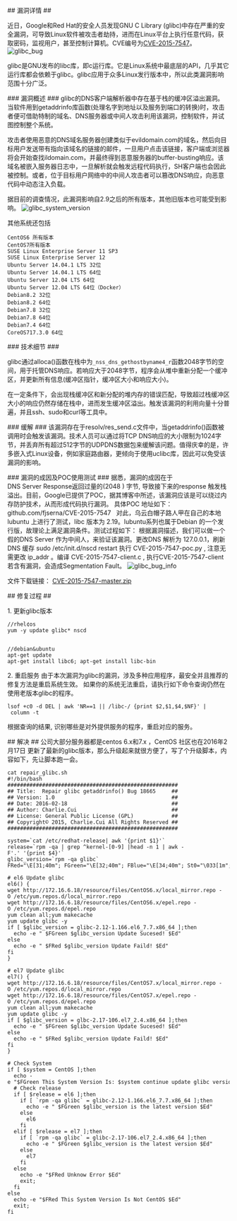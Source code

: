 

## 漏洞详情 ##

近日，Google和Red Hat的安全人员发现GNU C Library (glibc)中存在严重的安全漏洞，可导致Linux软件被攻击者劫持，进而在Linux平台上执行任意代码，获取密码，监视用户，甚至控制计算机。CVE编号为[CVE-2015-7547](https://access.redhat.com/security/cve/CVE-2015-7547)。
![glibc_bug](http://www.zerounix.com/images/system/security/glibc_bug.jpg)

glibc是GNU发布的libc库，即c运行库。它是Linux系统中最底层的API，几乎其它运行库都会依赖于glibc。glibc应用于众多Linux发行版本中，所以此类漏洞影响范围十分广泛。

### 漏洞概述 ###
glibc的DNS客户端解析器中存在基于栈的缓冲区溢出漏洞。当软件用到getaddrinfo库函数(处理名字到地址以及服务到端口的转换)时，攻击者便可借助特制的域名、DNS服务器或中间人攻击利用该漏洞，控制软件，并试图控制整个系统。

攻击者使用恶意的DNS域名服务器创建类似于evildomain.com的域名，然后向目标用户发送带有指向该域名的链接的邮件，一旦用户点击该链接，客户端或浏览器将会开始查找ildomain.com，并最终得到恶意服务器的buffer-busting响应。该域名被嵌入服务器日志中，一旦解析就会触发远程代码执行，SH客户端也会因此被控制。或者，位于目标用户网络中的中间人攻击者可以篡改DNS响应，向恶意代码中动态注入负载。

据目前的调查情况，此漏洞影响自2.9之后的所有版本，其他旧版本也可能受到影响。
![glibc_system_version](http://www.zerounix.com/images/system/security/glibc_system_version.png '收到影响的RHEL系统版本')

其他系统还包括
```
CentOS6 所有版本
CentOS7所有版本
SUSE Linux Enterprise Server 11 SP3
SUSE Linux Enterprise Server 12
Ubuntu Server 14.04.1 LTS 32位
Ubuntu Server 14.04.1 LTS 64位
Ubuntu Server 12.04 LTS 64位
Ubuntu Server 12.04 LTS 64位（Docker）
Debian8.2 32位
Debian8.2 64位
Debian7.8 32位
Debian7.8 64位
Debian7.4 64位
CoreOS717.3.0 64位
```

### 技术细节 ###

glibc通过alloca()函数在栈中为`_nss_dns_gethostbyname4_r`函数2048字节的空间，用于托管DNS响应。若响应大于2048字节，程序会从堆中重新分配一个缓冲区，并更新所有信息(缓冲区指针，缓冲区大小和响应大小)。

在一定条件下，会出现栈缓冲区和新分配的堆内存的错误匹配，导致超过栈缓冲区大小的响应仍然存储在栈中，进而发生缓冲区溢出。触发该漏洞的利用向量十分普遍，并且ssh、sudo和curl等工具中。


### 缓解 ###
该漏洞存在于resolv/res_send.c文件中，当getaddrinfo()函数被调用时会触发该漏洞。技术人员可以通过将TCP DNS响应的大小限制为1024字节，并丢弃所有超过512字节的UDPDNS数据包来缓解该问题。值得庆幸的是，许多嵌入式Linux设备，例如家庭路由器，更倾向于使用uclibc库，因此可以免受该漏洞的影响。

### 漏洞的成因及POC使用测试 ###
据悉，漏洞的成因在于DNS Server Response返回过量的(2048 ) 字节, 导致接下来的response 触发栈溢出。目前，Google已提供了POC，据其博客中所述，该漏洞应该是可以绕过内存防护技术，从而形成代码执行漏洞。
具体POC 地址如下：github.com/fjserna/CVE-2015-7547
  对此，乌云白帽子路人甲在自己的本地lubuntu 上进行了测试，libc 版本为 2.19。lubuntu系列也属于Debian 的一个发行版，故理论上满足漏洞条件。测试过程如下：
根据漏洞描述，我们可以做一个假的DNS Server 作为中间人，来验证该漏洞。更改DNS 解析为 127.0.0.1，刷新DNS 缓存 sudo /etc/init.d/nscd restart 执行 CVE-2015-7547-poc.py , 注意无需更改 ip_addr 。编译 CVE-2015-7547-client.c , 执行CVE-2015-7547-client
若含有漏洞，会造成Segmentation Fault。
![glibc_bug_info](http://www.zerounix.com/images/system/security/glibc_bug_info.png)


文件下载链接：
[CVE-2015-7547-master.zip](http://www.zerounix.com/upload/security/CVE-2015-7547-master.zip)


## 修复过程 ##

1. 更新glibc版本
```
//rhel¢os
yum -y update glibc* nscd


//debian&ubuntu
apt-get update
apt-get install libc6; apt-get install libc-bin

```
2. 重启服务
由于本次漏洞为glibc的漏洞，涉及多种应用程序，最安全并且推荐的修复方法是重启系统生效。
如果你的系统无法重启，请执行如下命令查询仍然在使用老版本glibc的程序。
```
lsof +c0 -d DEL | awk 'NR==1 || /libc-/ {print $2,$1,$4,$NF}' | column -t
```
根据查询的结果, 识别哪些是对外提供服务的程序，重启对应的服务。

## 解决 ##
公司大部分服务器都是centos 6.x和7.x ，CentOS 社区也在2016年2月17日 更新了最新的glibc版本，那么升级起来就很方便了，写了个升级脚本，内容如下，先让脚本跑一会。
```
cat repair_glibc.sh 
#!/bin/bash
######################################################
## Title:  Repair glibc getaddrinfo() Bug 18665     ##
## Version: 1.0                                     ##
## Date: 2016-02-18                                 ##
## Author: Charlie.Cui                              ##
## License: General Public License (GPL)            ##
## Copyright© 2015, Charlie.Cui All Rights Reserved ##
######################################################

system=`cat /etc/redhat-release| awk '{print $1}'`
release=`rpm -qa | grep ^kernel-[0-9] |head -n 1 | awk -F'.' '{print $4}'`
glibc_version=`rpm -qa glibc`
FRed="\E[31;40m"; FGreen="\E[32;40m"; FBlue="\E[34;40m"; St0="\033[1m"; St1="\033[5m"; Ed="\033[0m" 

# el6 Update glibc
el6() {
wget http://172.16.6.18/resource/files/CentOS6.x/local_mirror.repo -O /etc/yum.repos.d/local_mirror.repo
wget http://172.16.6.18/resource/files/CentOS6.x/epel.repo -O /etc/yum.repos.d/epel.repo
yum clean all;yum makecache
yum update glibc -y
if [ $glibc_version = glibc-2.12-1.166.el6_7.7.x86_64 ];then
  echo -e " $FGreen $glibc_version Update Sucesed! $Ed"
else 
  echo -e " $FRed $glibc_version Update Faild! $Ed"
fi
}

# el7 Update glibc
el7() {
wget http://172.16.6.18/resource/files/CentOS7.x/local_mirror.repo -O /etc/yum.repos.d/local_mirror.repo
wget http://172.16.6.18/resource/files/CentOS7.x/epel.repo -O /etc/yum.repos.d/epel.repo
yum clean all;yum makecache
yum update glibc -y
if [ $glibc_version = glbc-2.17-106.el7_2.4.x86_64 ];then
  echo -e " $FGreen $glibc_version Update Sucesed! $Ed"
else 
  echo -e " $FRed $glibc_version Update Faild! $Ed"
fi
}

# Check System 
if [ $system = CentOS ];then
  echo -e "$FGreen This System Version Is: $system continue update glibc version... $Ed"
  # Check release
  if [ $release = el6 ];then
    if [ `rpm -qa glibc` = glibc-2.12-1.166.el6_7.7.x86_64 ];then
      echo -e " $FGreen $glibc_version is the latest version $Ed"
    else 
      el6
    fi
  elif [ $release = el7 ];then
    if [ `rpm -qa glibc` = glibc-2.17-106.el7_2.4.x86_64 ];then
      echo -e " $FGreen $glibc_version is the latest version $Ed"
    else
      el7
    fi
  else 
    echo -e "$FRed Unknow Error $Ed"
    exit;
  fi
else
  echo -e "$FRed This System Version Is Not CentOS $Ed"
  exit;
fi
```
